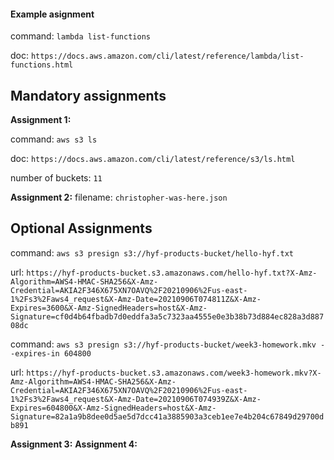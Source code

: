 #### Example asignment

command: `lambda list-functions`

doc: `https://docs.aws.amazon.com/cli/latest/reference/lambda/list-functions.html`

## Mandatory assignments

**Assignment 1:**

command: `aws s3 ls`

doc: `https://docs.aws.amazon.com/cli/latest/reference/s3/ls.html`

number of buckets: `11`

**Assignment 2:**
filename: `christopher-was-here.json`

## Optional Assignments

command: `aws s3 presign s3://hyf-products-bucket/hello-hyf.txt`

url: `https://hyf-products-bucket.s3.amazonaws.com/hello-hyf.txt?X-Amz-Algorithm=AWS4-HMAC-SHA256&X-Amz-Credential=AKIA2F346X675XN7OAVQ%2F20210906%2Fus-east-1%2Fs3%2Faws4_request&X-Amz-Date=20210906T074811Z&X-Amz-Expires=3600&X-Amz-SignedHeaders=host&X-Amz-Signature=cf0d4b64fbadb7d0eddfa3a5c7323aa4555e0e3b38b73d884ec828a3d88708dc`

command: `aws s3 presign s3://hyf-products-bucket/week3-homework.mkv --expires-in 604800`

url: `https://hyf-products-bucket.s3.amazonaws.com/week3-homework.mkv?X-Amz-Algorithm=AWS4-HMAC-SHA256&X-Amz-Credential=AKIA2F346X675XN7OAVQ%2F20210906%2Fus-east-1%2Fs3%2Faws4_request&X-Amz-Date=20210906T074939Z&X-Amz-Expires=604800&X-Amz-SignedHeaders=host&X-Amz-Signature=82a1a9b8dee0d5ae5d7dcc41a3885903a3ceb1ee7e4b204c67849d29700db891`

**Assignment 3:**
**Assignment 4:**
